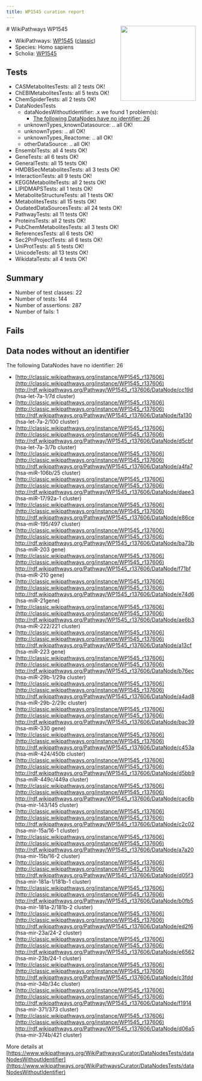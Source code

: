 ```yaml
---
title: WP1545 curation report
---
```


<img style="float: right; width: 200px" src="https://upload.wikimedia.org/wikipedia/commons/thumb/8/83/Wplogo_with_text_500.png/640px-Wplogo_with_text_500.png" />
# WikiPathways WP1545

* WikiPathways: [WP1545](https://wikipathways.org/pathways/WP1545) ([classic](https://classic.wikipathways.org/instance/WP1545))
* Species: Homo sapiens
* Scholia: [WP1545](https://scholia.toolforge.org/wikipathways/WP1545)
## Tests
* CASMetabolitesTests: all 2 tests OK!
* ChEBIMetabolitesTests: all 5 tests OK!
* ChemSpiderTests: all 2 tests OK!
* DataNodesTests
    * dataNodesWithoutIdentifier: .x we found 1 problem(s):
        * [The following DataNodes have no identifier: 26](#8792c4b5)
    * unknownTypes_knownDatasource: .. all OK!
    * unknownTypes: .. all OK!
    * unknownTypes_Reactome: .. all OK!
    * otherDataSource: .. all OK!
* EnsemblTests: all 4 tests OK!
* GeneTests: all 6 tests OK!
* GeneralTests: all 15 tests OK!
* HMDBSecMetabolitesTests: all 3 tests OK!
* InteractionTests: all 9 tests OK!
* KEGGMetaboliteTests: all 2 tests OK!
* LIPIDMAPSTests: all 1 tests OK!
* MetaboliteStructureTests: all 1 tests OK!
* MetabolitesTests: all 15 tests OK!
* OudatedDataSourcesTests: all 24 tests OK!
* PathwayTests: all 11 tests OK!
* ProteinsTests: all 2 tests OK!
* PubChemMetabolitesTests: all 3 tests OK!
* ReferencesTests: all 6 tests OK!
* Sec2PriProjectTests: all 6 tests OK!
* UniProtTests: all 5 tests OK!
* UnicodeTests: all 13 tests OK!
* WikidataTests: all 4 tests OK!


## Summary

* Number of test classes: 22
* Number of tests: 144
* Number of assertions: 287
* Number of fails: 1

## Fails

<a name="8792c4b5" />

## Data nodes without an identifier

The following DataNodes have no identifier: 26

* [http://classic.wikipathways.org/instance/WP1545_r137606](http://classic.wikipathways.org/instance/WP1545_r137606) http://rdf.wikipathways.org/Pathway/WP1545_r137606/DataNode/cc19d (hsa-let-7a-1/7d cluster)
* [http://classic.wikipathways.org/instance/WP1545_r137606](http://classic.wikipathways.org/instance/WP1545_r137606) http://rdf.wikipathways.org/Pathway/WP1545_r137606/DataNode/fa130 (hsa-let-7a-2/100 cluster)
* [http://classic.wikipathways.org/instance/WP1545_r137606](http://classic.wikipathways.org/instance/WP1545_r137606) http://rdf.wikipathways.org/Pathway/WP1545_r137606/DataNode/d5cbf (hsa-let-7a-3/7b cluster)
* [http://classic.wikipathways.org/instance/WP1545_r137606](http://classic.wikipathways.org/instance/WP1545_r137606) http://rdf.wikipathways.org/Pathway/WP1545_r137606/DataNode/a4fa7 (hsa-miR-106b/25 cluster)
* [http://classic.wikipathways.org/instance/WP1545_r137606](http://classic.wikipathways.org/instance/WP1545_r137606) http://rdf.wikipathways.org/Pathway/WP1545_r137606/DataNode/daee3 (hsa-miR-17/92a-1 cluster)
* [http://classic.wikipathways.org/instance/WP1545_r137606](http://classic.wikipathways.org/instance/WP1545_r137606) http://rdf.wikipathways.org/Pathway/WP1545_r137606/DataNode/e86ce (hsa-miR-195/497 cluster)
* [http://classic.wikipathways.org/instance/WP1545_r137606](http://classic.wikipathways.org/instance/WP1545_r137606) http://rdf.wikipathways.org/Pathway/WP1545_r137606/DataNode/ba73b (hsa-miR-203 gene)
* [http://classic.wikipathways.org/instance/WP1545_r137606](http://classic.wikipathways.org/instance/WP1545_r137606) http://rdf.wikipathways.org/Pathway/WP1545_r137606/DataNode/f71bf (hsa-miR-210 gene)
* [http://classic.wikipathways.org/instance/WP1545_r137606](http://classic.wikipathways.org/instance/WP1545_r137606) http://rdf.wikipathways.org/Pathway/WP1545_r137606/DataNode/e74d6 (hsa-miR-21gene)
* [http://classic.wikipathways.org/instance/WP1545_r137606](http://classic.wikipathways.org/instance/WP1545_r137606) http://rdf.wikipathways.org/Pathway/WP1545_r137606/DataNode/ae6b3 (hsa-miR-222/221 cluster)
* [http://classic.wikipathways.org/instance/WP1545_r137606](http://classic.wikipathways.org/instance/WP1545_r137606) http://rdf.wikipathways.org/Pathway/WP1545_r137606/DataNode/a13cf (hsa-miR-223 gene)
* [http://classic.wikipathways.org/instance/WP1545_r137606](http://classic.wikipathways.org/instance/WP1545_r137606) http://rdf.wikipathways.org/Pathway/WP1545_r137606/DataNode/b76ec (hsa-miR-29b-1/29a cluster)
* [http://classic.wikipathways.org/instance/WP1545_r137606](http://classic.wikipathways.org/instance/WP1545_r137606) http://rdf.wikipathways.org/Pathway/WP1545_r137606/DataNode/a4ad8 (hsa-miR-29b-2/29c cluster)
* [http://classic.wikipathways.org/instance/WP1545_r137606](http://classic.wikipathways.org/instance/WP1545_r137606) http://rdf.wikipathways.org/Pathway/WP1545_r137606/DataNode/bac39 (hsa-miR-330 gene)
* [http://classic.wikipathways.org/instance/WP1545_r137606](http://classic.wikipathways.org/instance/WP1545_r137606) http://rdf.wikipathways.org/Pathway/WP1545_r137606/DataNode/c453a (hsa-miR-424/450b cluster)
* [http://classic.wikipathways.org/instance/WP1545_r137606](http://classic.wikipathways.org/instance/WP1545_r137606) http://rdf.wikipathways.org/Pathway/WP1545_r137606/DataNode/d5bb9 (hsa-miR-449c/449a cluster)
* [http://classic.wikipathways.org/instance/WP1545_r137606](http://classic.wikipathways.org/instance/WP1545_r137606) http://rdf.wikipathways.org/Pathway/WP1545_r137606/DataNode/cac6b (hsa-mir-143/145 cluster)
* [http://classic.wikipathways.org/instance/WP1545_r137606](http://classic.wikipathways.org/instance/WP1545_r137606) http://rdf.wikipathways.org/Pathway/WP1545_r137606/DataNode/c2c02 (hsa-mir-15a/16-1 cluster)
* [http://classic.wikipathways.org/instance/WP1545_r137606](http://classic.wikipathways.org/instance/WP1545_r137606) http://rdf.wikipathways.org/Pathway/WP1545_r137606/DataNode/a7a20 (hsa-mir-15b/16-2 cluster)
* [http://classic.wikipathways.org/instance/WP1545_r137606](http://classic.wikipathways.org/instance/WP1545_r137606) http://rdf.wikipathways.org/Pathway/WP1545_r137606/DataNode/d05f3 (hsa-mir-181a-1/181b-1 cluster)
* [http://classic.wikipathways.org/instance/WP1545_r137606](http://classic.wikipathways.org/instance/WP1545_r137606) http://rdf.wikipathways.org/Pathway/WP1545_r137606/DataNode/b0fb5 (hsa-mir-181a-2/181b-2 cluster)
* [http://classic.wikipathways.org/instance/WP1545_r137606](http://classic.wikipathways.org/instance/WP1545_r137606) http://rdf.wikipathways.org/Pathway/WP1545_r137606/DataNode/ed2f6 (hsa-mir-23a/24-2 cluster)
* [http://classic.wikipathways.org/instance/WP1545_r137606](http://classic.wikipathways.org/instance/WP1545_r137606) http://rdf.wikipathways.org/Pathway/WP1545_r137606/DataNode/e6562 (hsa-mir-23b/24-1 cluster)
* [http://classic.wikipathways.org/instance/WP1545_r137606](http://classic.wikipathways.org/instance/WP1545_r137606) http://rdf.wikipathways.org/Pathway/WP1545_r137606/DataNode/c3fdd (hsa-mir-34b/34c cluster)
* [http://classic.wikipathways.org/instance/WP1545_r137606](http://classic.wikipathways.org/instance/WP1545_r137606) http://rdf.wikipathways.org/Pathway/WP1545_r137606/DataNode/f1914 (hsa-mir-371/373 cluster)
* [http://classic.wikipathways.org/instance/WP1545_r137606](http://classic.wikipathways.org/instance/WP1545_r137606) http://rdf.wikipathways.org/Pathway/WP1545_r137606/DataNode/d06a5 (hsa-mir-374b/421 cluster)


More details at [https://www.wikipathways.org/WikiPathwaysCurator/DataNodesTests/dataNodesWithoutIdentifier](https://www.wikipathways.org/WikiPathwaysCurator/DataNodesTests/dataNodesWithoutIdentifier)


